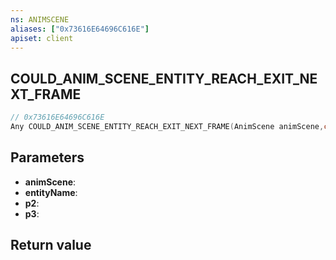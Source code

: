 ```yaml
---
ns: ANIMSCENE
aliases: ["0x73616E64696C616E"]
apiset: client
---
```

## COULD_ANIM_SCENE_ENTITY_REACH_EXIT_NEXT_FRAME

```c
// 0x73616E64696C616E
Any COULD_ANIM_SCENE_ENTITY_REACH_EXIT_NEXT_FRAME(AnimScene animScene,char* entityName,Any p2,Any p3);
```


## Parameters
* **animScene**:
* **entityName**:
* **p2**:
* **p3**:

## Return value